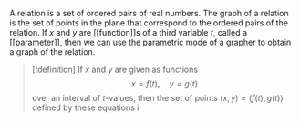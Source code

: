 A relation is a set of ordered pairs of real numbers. The graph of a relation is the set of points in the plane that correspond to the ordered pairs of the relation. If $x$ and $y$ are [[function]]s of a third variable $t$, called a [[parameter]], then we can use the parametric mode of a grapher to obtain a graph of the relation.
>[!definition]
>If $x$ and $y$ are given as functions
>$$x=f(t),\quad y=g(t)$$
>over an interval of $t$-values, then the set of points $(x, y) = (f(t), g(t))$ defined by these equations i
